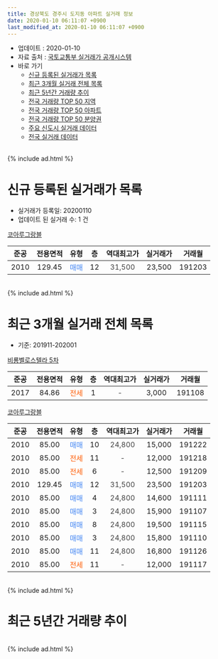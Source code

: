 ```yaml
---
title: 경상북도 경주시 도지동 아파트 실거래 정보
date: 2020-01-10 06:11:07 +0900
last_modified_at: 2020-01-10 06:11:07 +0900
---
```


* 업데이트 : 2020-01-10
* 자료 출처 : [국토교통부 실거래가 공개시스템](http://rt.molit.go.kr)
* 바로 가기
    * [신규 등록된 실거래가 목록](#신규-등록된-실거래가-목록)
    * [최근 3개월 실거래 전체 목록](#최근-3개월-실거래-전체-목록)
    * [최근 5년간 거래량 추이](#최근-5년간-거래량-추이)
    * [전국 거래량 TOP 50 지역](https://inasie.github.io/apt-trade-info/최근-3개월-전국에서-가장-거래가-많이-발생한-지역)
    * [전국 거래량 TOP 50 아파트](https://inasie.github.io/apt-trade-info/최근-3개월-전국에서-가장-거래가-많이-발생한-아파트)
    * [전국 거래량 TOP 50 분양권](https://inasie.github.io/apt-trade-info/최근-3개월-전국에서-가장-거래가-많이-발생한-분양권)
    * [주요 신도시 실거래 데이터](https://inasie.github.io/apt-trade-info/주요-신도시)
    * [전국 실거래 데이터](https://inasie.github.io/apt-trade-info/전국)
<br>
{% include ad.html %}
<br>

# 신규 등록된 실거래가 목록
* 실거래가 등록일: 20200110
* 업데이트 된 실거래 수: 1 건


[코아루그랑블](https://search.naver.com/search.naver?query=%EA%B2%BD%EC%83%81%EB%B6%81%EB%8F%84+%EA%B2%BD%EC%A3%BC%EC%8B%9C+%EB%8F%84%EC%A7%80%EB%8F%99+%EC%BD%94%EC%95%84%EB%A3%A8%EA%B7%B8%EB%9E%91%EB%B8%94)

|준공|전용면적|유형|층|역대최고가|실거래가|거래월|
|:---:|:---:|:---:|:---:|:---:|:---:|:---:|
|2010|129.45|<span style="color:#4285f3">매매</span>|12|<span style="color:#444444">31,500</span>|23,500|191203|


<br>
{% include ad.html %}
<br>

# 최근 3개월 실거래 전체 목록
* 기준: 201911-202001


[비룡벨로스텔라 5차](https://search.naver.com/search.naver?query=%EA%B2%BD%EC%83%81%EB%B6%81%EB%8F%84+%EA%B2%BD%EC%A3%BC%EC%8B%9C+%EB%8F%84%EC%A7%80%EB%8F%99+%EB%B9%84%EB%A3%A1%EB%B2%A8%EB%A1%9C%EC%8A%A4%ED%85%94%EB%9D%BC+5%EC%B0%A8)

|준공|전용면적|유형|층|역대최고가|실거래가|거래월|
|:---:|:---:|:---:|:---:|:---:|:---:|:---:|
|2017|84.86|<span style="color:#ff5a00">전세</span>|1|<span style="color:#444444">-</span>|3,000|191108|

[코아루그랑블](https://search.naver.com/search.naver?query=%EA%B2%BD%EC%83%81%EB%B6%81%EB%8F%84+%EA%B2%BD%EC%A3%BC%EC%8B%9C+%EB%8F%84%EC%A7%80%EB%8F%99+%EC%BD%94%EC%95%84%EB%A3%A8%EA%B7%B8%EB%9E%91%EB%B8%94)

|준공|전용면적|유형|층|역대최고가|실거래가|거래월|
|:---:|:---:|:---:|:---:|:---:|:---:|:---:|
|2010|85.00|<span style="color:#4285f3">매매</span>|10|<span style="color:#444444">24,800</span>|15,000|191222|
|2010|85.00|<span style="color:#ff5a00">전세</span>|11|<span style="color:#444444">-</span>|12,000|191218|
|2010|85.00|<span style="color:#ff5a00">전세</span>|6|<span style="color:#444444">-</span>|12,500|191209|
|2010|129.45|<span style="color:#4285f3">매매</span>|12|<span style="color:#444444">31,500</span>|23,500|191203|
|2010|85.00|<span style="color:#4285f3">매매</span>|4|<span style="color:#444444">24,800</span>|14,600|191111|
|2010|85.00|<span style="color:#4285f3">매매</span>|3|<span style="color:#444444">24,800</span>|15,900|191107|
|2010|85.00|<span style="color:#4285f3">매매</span>|8|<span style="color:#444444">24,800</span>|19,500|191115|
|2010|85.00|<span style="color:#4285f3">매매</span>|3|<span style="color:#444444">24,800</span>|15,800|191110|
|2010|85.00|<span style="color:#4285f3">매매</span>|11|<span style="color:#444444">24,800</span>|16,800|191126|
|2010|85.00|<span style="color:#ff5a00">전세</span>|11|<span style="color:#444444">-</span>|12,000|191117|


<br>
{% include ad.html %}
<br>

# 최근 5년간 거래량 추이


<div style="width:100%;">
    <canvas id="deal_progress" height="200"></canvas>
</div>

<script>
new Chart(document.getElementById("deal_progress"), {
    type: 'line',
    data: {
        labels: ['201501','201502','201503','201504','201505','201506','201507','201508','201509','201510','201511','201512','201601','201602','201603','201604','201605','201606','201607','201608','201609','201610','201611','201612','201701','201702','201703','201704','201705','201706','201707','201708','201709','201710','201711','201712','201801','201802','201803','201804','201805','201806','201807','201808','201809','201810','201811','201812','201901','201902','201903','201904','201905','201906','201907','201908','201909','201910','201911','201912','202001'],
        datasets: [{
            label: '매매',
            pointRadius: 1,
            data: [6, 9, 12, 9, 4, 5, 2, 7, 2, 6, 3, 3, 8, 1, 2, 4, 3, 5, 4, 3, 3, 3, 2, 3, 0, 4, 0, 1, 1, 1, 1, 1, 1, 0, 0, 1, 4, 1, 1, 0, 2, 0, 1, 0, 3, 3, 2, 1, 1, 1, 3, 3, 2, 3, 6, 2, 1, 5, 5, 2, 0],
            borderColor: "rgba(255, 201, 14, 1)",
            backgroundColor: "rgba(255, 201, 14, 0.5)",
            fill: false,
            lineTension: 0
        },{
            label: '전월세',
            pointRadius: 1,
            data: [1, 6, 5, 1, 2, 1, 0, 4, 1, 0, 0, 2, 0, 3, 0, 2, 0, 2, 1, 1, 2, 1, 0, 2, 2, 2, 2, 0, 2, 0, 5, 0, 2, 0, 1, 0, 0, 2, 2, 2, 3, 3, 0, 3, 0, 2, 2, 1, 3, 0, 7, 2, 2, 1, 2, 3, 1, 1, 2, 2, 0],
            borderColor: "rgba(0, 141, 185, 1)",
            backgroundColor: "rgba(0, 141, 185, 0.5)",
            fill: false,
            lineTension: 0
        }
        ]
    },
    options: {
        responsive: true,
        title: {
            display: false
        },
        tooltips: {
            mode: 'index',
            intersect: false
        },
        hover: {
            mode: 'nearest',
            intersect: true
        },
        scales: {
            xAxes: [{
                display: true,
                scaleLabel: {
                    display: true,
                    labelString: '년/월'
                }
            }],
            yAxes: [{
                display: true,
                ticks: {
                    suggestedMin: 0,
                },
                scaleLabel: {
                    display: true,
                    labelString: '실거래 수'
                }
            }]
        }
    }
});

</script>


<br>
{% include ad.html %}
<br>

